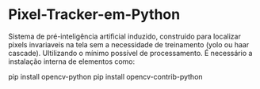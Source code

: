 # Pixel-Tracker-em-Python
Sistema de pré-inteligência artificial induzido, 
construido para localizar pixels invariaveis na tela sem a necessidade de treinamento (yolo ou haar cascade).
Ultilizando o mínimo possível de processamento.
É necessário a instalação interna de elementos como:

pip install opencv-python
pip install opencv-contrib-python
